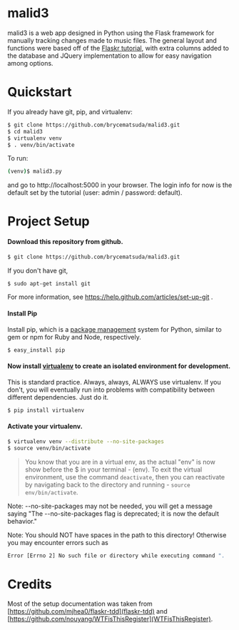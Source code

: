 malid3
======

malid3 is a web app designed in Python using the Flask framework for manually tracking changes made to music files. The general layout and functions were based off of the [Flaskr tutorial](http://flask.pocoo.org/docs/tutorial/introduction/), with extra columns added to the database and JQuery implementation to allow for easy navigation among options.

Quickstart
======

If you already have git, pip, and virtualenv:
```sh
$ git clone https://github.com/brycematsuda/malid3.git
$ cd malid3
$ virtualenv venv
$ . venv/bin/activate
```

To run:
```sh
(venv)$ malid3.py
```
and go to http://localhost:5000 in your browser. 
The login info for now is the default set by the tutorial (user: admin / password: default).

Project Setup
======
#### Download this repository from github.
```sh
$ git clone https://github.com/brycematsuda/malid3.git
```
If you don't have git,
```sh
$ sudo apt-get install git
```
For more information, see https://help.github.com/articles/set-up-git .

#### Install Pip
Install pip, which is a [package management](http://en.wikipedia.org/wiki/Package_management_system) system for Python, similar to gem or npm for Ruby and Node, respectively. 

```sh
$ easy_install pip
```

#### Now install [virtualenv](https://pypi.python.org/pypi/virtualenv) to create an isolated environment for development. 

This is standard practice. Always, always, ALWAYS use virtualenv. If you don't, you will eventually run into problems with compatibility between different dependencies. Just do it.

```sh 
$ pip install virtualenv
```

#### Activate your virtualenv.

```sh
$ virtualenv venv --distribute --no-site-packages
$ source venv/bin/activate
```

> You know that you are in a virtual env, as the actual "env" is now show before the $ in your terminal - (env). To exit the virtual environment, use the command `deactivate`, then you can reactivate by navigating back to the directory and running - `source env/bin/activate`.

Note: --no-site-packages may not be needed, you will get a message saying
"The --no-site-packages flag is deprecated; it is now the default behavior."

Note: You should NOT have spaces in the path to this directory! Otherwise you
may encounter errors such as
```sh
Error [Errno 2] No such file or directory while executing command ".
```

Credits
=======
Most of the setup documentation was taken from [https://github.com/mjhea0/flaskr-tdd](flaskr-tdd) and [https://github.com/nouyang/WTFisThisRegister](WTFisThisRegister).
